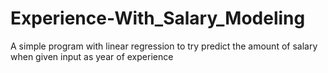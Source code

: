 # Experience-With_Salary_Modeling
A simple program with linear regression to try predict the amount of salary when given input as year of experience
